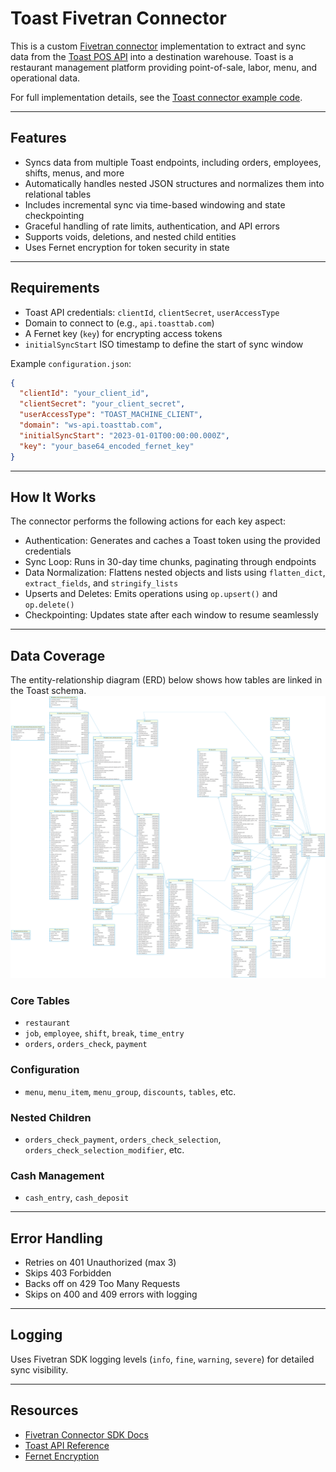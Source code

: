 # Toast Fivetran Connector

This is a custom [Fivetran connector](https://fivetran.com/docs/connectors/connector-sdk) implementation to extract and sync data from the [Toast POS API](https://doc.toasttab.com/) into a destination warehouse. Toast is a restaurant management platform providing point-of-sale, labor, menu, and operational data.

For full implementation details, see the [Toast connector example code](https://github.com/fivetran/fivetran_connector_sdk/edit/main/examples/source_examples/toast/).

---

## Features

- Syncs data from multiple Toast endpoints, including orders, employees, shifts, menus, and more
- Automatically handles nested JSON structures and normalizes them into relational tables
- Includes incremental sync via time-based windowing and state checkpointing
- Graceful handling of rate limits, authentication, and API errors
- Supports voids, deletions, and nested child entities
- Uses Fernet encryption for token security in state

---

## Requirements

- Toast API credentials: `clientId`, `clientSecret`, `userAccessType`
- Domain to connect to (e.g., `api.toasttab.com`)
- A Fernet key (`key`) for encrypting access tokens
- `initialSyncStart` ISO timestamp to define the start of sync window

Example `configuration.json`:

```json
{
  "clientId": "your_client_id",
  "clientSecret": "your_client_secret",
  "userAccessType": "TOAST_MACHINE_CLIENT",
  "domain": "ws-api.toasttab.com",
  "initialSyncStart": "2023-01-01T00:00:00.000Z",
  "key": "your_base64_encoded_fernet_key"
}
```

---

## How It Works


The connector performs the following actions for each key aspect:
- Authentication: Generates and caches a Toast token using the provided credentials
- Sync Loop: Runs in 30-day time chunks, paginating through endpoints
- Data Normalization: Flattens nested objects and lists using `flatten_dict`, `extract_fields`, and `stringify_lists`
- Upserts and Deletes: Emits operations using `op.upsert()` and `op.delete()`
- Checkpointing: Updates state after each window to resume seamlessly

---

## Data Coverage

The entity-relationship diagram (ERD) below shows how tables are linked in the Toast schema.
![Toast ERD](Toast_ERD.png)

### Core Tables
- `restaurant`
- `job`, `employee`, `shift`, `break`, `time_entry`
- `orders`, `orders_check`, `payment`

### Configuration
- `menu`, `menu_item`, `menu_group`, `discounts`, `tables`, etc.

### Nested Children
- `orders_check_payment`, `orders_check_selection`, `orders_check_selection_modifier`, etc.

### Cash Management
- `cash_entry`, `cash_deposit`

---


## Error Handling

- Retries on 401 Unauthorized (max 3)
- Skips 403 Forbidden
- Backs off on 429 Too Many Requests
- Skips on 400 and 409 errors with logging

---

## Logging

Uses Fivetran SDK logging levels (`info`, `fine`, `warning`, `severe`) for detailed sync visibility.

---

## Resources

- [Fivetran Connector SDK Docs](https://fivetran.com/docs/connectors/connector-sdk)
- [Toast API Reference](https://doc.toasttab.com/)
- [Fernet Encryption](https://cryptography.io/en/latest/fernet/)

